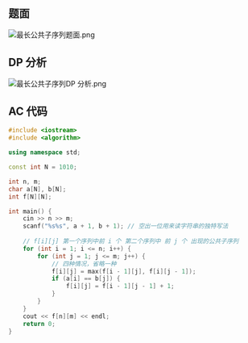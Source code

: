 ## 题面
![最长公共子序列题面.png](https://cdn.acwing.com/media/article/image/2021/08/13/101476_456c41e3fc-最长公共子序列题面.png) 

## DP 分析

![最长公共子序列DP 分析.png](https://cdn.acwing.com/media/article/image/2021/08/13/101476_5013d581fc-最长公共子序列DP-分析.png) 

## AC 代码

``` cpp
#include <iostream>
#include <algorithm>

using namespace std;

const int N = 1010;

int n, m;
char a[N], b[N];
int f[N][N];

int main() {
    cin >> n >> m;
    scanf("%s%s", a + 1, b + 1); // 空出一位用来读字符串的独特写法
    
    // f[i][j] 第一个序列中前 i 个 第二个序列中 前 j 个 出现的公共子序列
    for (int i = 1; i <= n; i++) {
        for (int j = 1; j <= m; j++) {
            // 四种情况，省略一种
            f[i][j] = max(f[i - 1][j], f[i][j - 1]);
            if (a[i] == b[j]) {
                f[i][j] = f[i - 1][j - 1] + 1;
            }
        }
    }
    cout << f[n][m] << endl;
    return 0;
}
```